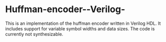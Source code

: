 Huffman-encoder--Verilog-
=========================

This is an implementation of the huffman encoder written in Verilog HDL.
It includes support for variable symbol widths and data sizes. 
The code is currently not synthesizable.
